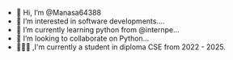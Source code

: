 - 👋 Hi, I’m @Manasa64388
- 👀 I’m interested in software developments....
- 🌱 I’m currently learning python from @internpe...
- 💞️ I’m looking to collaborate on Python...
- 👩🏻‍💻 ,I'm currently a student in diploma CSE from 2022 - 2025.
<!---
Manasa64388/Manasa64388 is a ✨ special ✨ repository because its `README.md` (this file) appears on your GitHub profile.
You can click the Preview link to take a look at your changes.
--->
